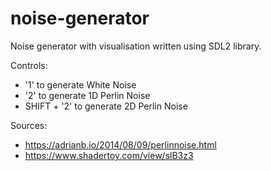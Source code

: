 # noise-generator
Noise generator with visualisation written using SDL2 library.

Controls:
  - '1' to generate White Noise
  - '2' to generate 1D Perlin Noise
  - SHIFT + '2' to generate 2D Perlin Noise

Sources:
  - https://adrianb.io/2014/08/09/perlinnoise.html
  - https://www.shadertoy.com/view/slB3z3
